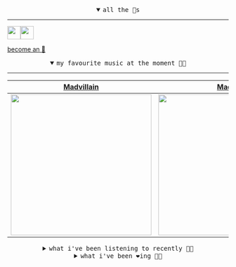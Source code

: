 <details open>

<summary align="center"><samp>all the 🥚s</samp></summary>
<hr />

<a href="https://github.com/pvinis"><img src="https://avatars.githubusercontent.com/u/100233?s=90&v=4" width="30" height="30" /><a href="https://github.com/maxPugh"><img src="https://avatars.githubusercontent.com/u/46350013?s=90&u=52a601eaa2d272b35477d096fe782ebf0a8a1f68&v=4" width="30" height="30" />

<samp><a href="https://github.com/bitttttten/bitttttten/stargazers">become an 🥚</a></samp>

</details>

<details open>

<summary align="center"><samp>my favourite music at the moment 🎵🎶</samp></summary>
<hr />

<!-- toc -->

| [Madvillain](https://open.spotify.com/artist/2aoFQUeHD1U7pL098lRsDU)                                                                                             | [Madlib](https://open.spotify.com/artist/5LhTec3c7dcqBvpLRWbMcf)                                                                                                 | [Animal Collective](https://open.spotify.com/artist/4kwxTgCKMipBKhSnEstNKj)                                                                                      | [Joy Orbison](https://open.spotify.com/artist/0aIpJqqTLf683ojWREc5lg)                                                                                            |
| ---------------------------------------------------------------------------------------------------------------------------------------------------------------- | ---------------------------------------------------------------------------------------------------------------------------------------------------------------- | ---------------------------------------------------------------------------------------------------------------------------------------------------------------- | ---------------------------------------------------------------------------------------------------------------------------------------------------------------- |
| [<img src="https://i.scdn.co/image/9d7ed68679a970b86faaea230d16334baba5ed4b" width="320" height="auto">](https://open.spotify.com/artist/2aoFQUeHD1U7pL098lRsDU) | [<img src="https://i.scdn.co/image/ab6761610000e5ebdb860c843b90fdea28f670d6" width="320" height="auto">](https://open.spotify.com/artist/5LhTec3c7dcqBvpLRWbMcf) | [<img src="https://i.scdn.co/image/ab6761610000e5ebb6998f7a38a091049a329ab3" width="320" height="auto">](https://open.spotify.com/artist/4kwxTgCKMipBKhSnEstNKj) | [<img src="https://i.scdn.co/image/ab6761610000e5ebc86b26ee98dd1a8993a016de" width="320" height="auto">](https://open.spotify.com/artist/0aIpJqqTLf683ojWREc5lg) |

<!-- tocstop -->

</details>

<details>

<summary align="center"><samp>what i've been listening to recently 🎵🎶</samp></summary>
<hr />

<!-- toc -->

| [Inspirit<br />Julianna Barwick](https://open.spotify.com/track/2ZrCLJz5UGbJCW2JK2OgkK)                                                                         | [Motion Sickness<br />Phoebe Bridgers](https://open.spotify.com/track/5xo8RrjJ9CVNrtRg2S3B1R)                                                                   | [De mon âme à ton âme<br />KOMPROMAT, Adele Haenel](https://open.spotify.com/track/114GlHgCx052pssjkeNl0Q)                                                      | [Midnight in Peckham<br />Chaos In The CBD](https://open.spotify.com/track/1CzfZY7lXaysy84x3a2jix)                                                              |
| --------------------------------------------------------------------------------------------------------------------------------------------------------------- | --------------------------------------------------------------------------------------------------------------------------------------------------------------- | --------------------------------------------------------------------------------------------------------------------------------------------------------------- | --------------------------------------------------------------------------------------------------------------------------------------------------------------- |
| [<img src="https://i.scdn.co/image/ab6761610000e5eb620dcf6c7fc49b1340374a22" width="320" height="auto">](https://open.spotify.com/track/2ZrCLJz5UGbJCW2JK2OgkK) | [<img src="https://i.scdn.co/image/ab6761610000e5eb626686e362d30246e816cc5b" width="320" height="auto">](https://open.spotify.com/track/5xo8RrjJ9CVNrtRg2S3B1R) | [<img src="https://i.scdn.co/image/ab6761610000e5eb62f2ab78b467f05d3c2a9fba" width="320" height="auto">](https://open.spotify.com/track/114GlHgCx052pssjkeNl0Q) | [<img src="https://i.scdn.co/image/ab6761610000e5eb9cf8cdf927aeba9f70d1657b" width="320" height="auto">](https://open.spotify.com/track/1CzfZY7lXaysy84x3a2jix) |

<!-- tocstop -->

</details>

<details>

<summary align="center"><samp>what i've been ❤️ing 🎵🎶</samp></summary>
<hr />

<!-- toc -->

| [Papayas<br />chicarica](https://open.spotify.com/album/2yicqz18D45XpgeHAL2692)                                                                                 | [Twined Together<br />Francis M. Gri](https://open.spotify.com/album/1T3FkWO9oXk1IHkSXPRPeI)                                                                    | [Moth<br />Burial, Four Tet](https://open.spotify.com/album/17nT2QOQmMPEETOsNDK1Bp)                                                                             | [Come to Life<br />Kanye West](https://open.spotify.com/album/5CnpZV3q5BcESefcB3WJmz)                                                                           |
| --------------------------------------------------------------------------------------------------------------------------------------------------------------- | --------------------------------------------------------------------------------------------------------------------------------------------------------------- | --------------------------------------------------------------------------------------------------------------------------------------------------------------- | --------------------------------------------------------------------------------------------------------------------------------------------------------------- |
| [<img src="https://i.scdn.co/image/ab67616d0000b2731c0abc710967fbf588c84693" width="320" height="auto">](https://open.spotify.com/album/2yicqz18D45XpgeHAL2692) | [<img src="https://i.scdn.co/image/ab67616d0000b2737b8ec79d7ed797f74d1e85a9" width="320" height="auto">](https://open.spotify.com/album/1T3FkWO9oXk1IHkSXPRPeI) | [<img src="https://i.scdn.co/image/ab67616d0000b273e2d9a602677ab3313e876fb1" width="320" height="auto">](https://open.spotify.com/album/17nT2QOQmMPEETOsNDK1Bp) | [<img src="https://i.scdn.co/image/ab67616d0000b273cad190f1a73c024e5a40dddd" width="320" height="auto">](https://open.spotify.com/album/5CnpZV3q5BcESefcB3WJmz) |

<!-- tocstop -->

</details>

